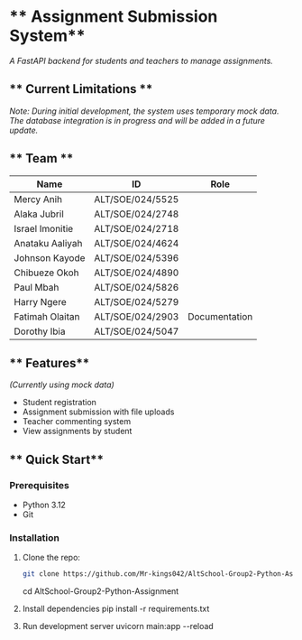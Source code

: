 # ** Assignment Submission System**

_A FastAPI backend for students and teachers to manage assignments._

## ** Current Limitations **

_Note: During initial development, the system uses temporary mock data. The database integration is in progress and will be added in a future update._

## ** Team **

| Name            | ID               | Role          |
| --------------- | ---------------- | ------------- |
| Mercy Anih      | ALT/SOE/024/5525 |               |
| Alaka Jubril    | ALT/SOE/024/2748 |               |
| Israel Imonitie | ALT/SOE/024/2718 |               |
| Anataku Aaliyah | ALT/SOE/024/4624 |               |
| Johnson Kayode  | ALT/SOE/024/5396 |               |
| Chibueze Okoh   | ALT/SOE/024/4890 |               |
| Paul Mbah       | ALT/SOE/024/5826 |               |
| Harry Ngere     | ALT/SOE/024/5279 |               |
| Fatimah Olaitan | ALT/SOE/024/2903 | Documentation |
| Dorothy Ibia    | ALT/SOE/024/5047 |               |

## ** Features**

_(Currently using mock data)_

- Student registration
- Assignment submission with file uploads
- Teacher commenting system
- View assignments by student

## ** Quick Start**

### Prerequisites

- Python 3.12
- Git

### Installation

1. Clone the repo:

   ```bash
   git clone https://github.com/Mr-kings042/AltSchool-Group2-Python-Assignment.git
   ```

   cd AltSchool-Group2-Python-Assignment

2. Install dependencies
   pip install -r requirements.txt

3. Run development server
   uvicorn main:app --reload
